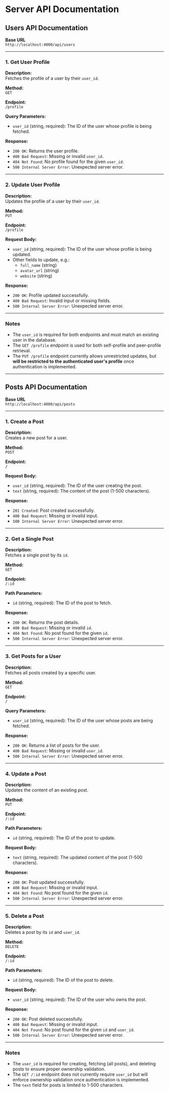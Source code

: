 # Server API Documentation

## Users API Documentation

**Base URL**  
`http://localhost:4000/api/users`

---

### 1. Get User Profile

**Description:**  
Fetches the profile of a user by their `user_id`.

**Method:**  
`GET`

**Endpoint:**  
`/profile`

**Query Parameters:**
- `user_id` (string, required): The ID of the user whose profile is being fetched.

**Response:**
- `200 OK`: Returns the user profile.
- `400 Bad Request`: Missing or invalid `user_id`.
- `404 Not Found`: No profile found for the given `user_id`.
- `500 Internal Server Error`: Unexpected server error.

---

### 2. Update User Profile

**Description:**  
Updates the profile of a user by their `user_id`.

**Method:**  
`PUT`

**Endpoint:**  
`/profile`

**Request Body:**
- `user_id` (string, required): The ID of the user whose profile is being updated.
- Other fields to update, e.g.:
  - `full_name` (string)
  - `avatar_url` (string)
  - `website` (string)

**Response:**
- `200 OK`: Profile updated successfully.
- `400 Bad Request`: Invalid input or missing fields.
- `500 Internal Server Error`: Unexpected server error.

---

### Notes

- The `user_id` is required for both endpoints and must match an existing user in the database.
- The `GET /profile` endpoint is used for both self-profile and peer-profile retrieval.
- The `PUT /profile` endpoint currently allows unrestricted updates, but **will be restricted to the authenticated user's profile** once authentication is implemented.

---

## Posts API Documentation

**Base URL**  
`http://localhost:4000/api/posts`

---

### 1. Create a Post

**Description:**  
Creates a new post for a user.

**Method:**  
`POST`

**Endpoint:**  
`/`

**Request Body:**
- `user_id` (string, required): The ID of the user creating the post.
- `text` (string, required): The content of the post (1-500 characters).

**Response:**
- `201 Created`: Post created successfully.
- `400 Bad Request`: Missing or invalid input.
- `500 Internal Server Error`: Unexpected server error.

---

### 2. Get a Single Post

**Description:**  
Fetches a single post by its `id`.

**Method:**  
`GET`

**Endpoint:**  
`/:id`

**Path Parameters:**
- `id` (string, required): The ID of the post to fetch.

**Response:**
- `200 OK`: Returns the post details.
- `400 Bad Request`: Missing or invalid `id`.
- `404 Not Found`: No post found for the given `id`.
- `500 Internal Server Error`: Unexpected server error.

---

### 3. Get Posts for a User

**Description:**  
Fetches all posts created by a specific user.

**Method:**  
`GET`

**Endpoint:**  
`/`

**Query Parameters:**
- `user_id` (string, required): The ID of the user whose posts are being fetched.

**Response:**
- `200 OK`: Returns a list of posts for the user.
- `400 Bad Request`: Missing or invalid `user_id`.
- `500 Internal Server Error`: Unexpected server error.

---

### 4. Update a Post

**Description:**  
Updates the content of an existing post.

**Method:**  
`PUT`

**Endpoint:**  
`/:id`

**Path Parameters:**
- `id` (string, required): The ID of the post to update.

**Request Body:**
- `text` (string, required): The updated content of the post (1-500 characters).

**Response:**
- `200 OK`: Post updated successfully.
- `400 Bad Request`: Missing or invalid input.
- `404 Not Found`: No post found for the given `id`.
- `500 Internal Server Error`: Unexpected server error.

---

### 5. Delete a Post

**Description:**  
Deletes a post by its `id` and `user_id`.

**Method:**  
`DELETE`

**Endpoint:**  
`/:id`

**Path Parameters:**
- `id` (string, required): The ID of the post to delete.

**Request Body:**
- `user_id` (string, required): The ID of the user who owns the post.

**Response:**
- `200 OK`: Post deleted successfully.
- `400 Bad Request`: Missing or invalid input.
- `404 Not Found`: No post found for the given `id` and `user_id`.
- `500 Internal Server Error`: Unexpected server error.

---

### Notes

- The `user_id` is required for creating, fetching (all posts), and deleting posts to ensure proper ownership validation.
- The `GET /:id` endpoint does not currently require `user_id` but will enforce ownership validation once authentication is implemented.
- The `text` field for posts is limited to 1-500 characters.
